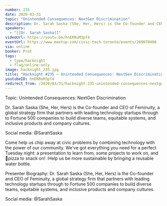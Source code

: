```yaml
---
number: 235
date: 2020-03-31
topic: "Unintended Consequences: NextGen Discrimination"
description: Dr. Sarah Saska (She, Her, Hers) is the Co-founder and CEO of Feminuity, a global strategy firm that partners with leading technology startups through to Fortune 500 companies to build diverse teams, equitable systems, and inclusive products and company cultures.
speakers:
  - "[[Dr. Sarah Saska]]"
videoUrl: https://youtu.be/hnERRuM3pf4
eventUrl: https://www.meetup.com/civic-tech-toronto/events/269070408
via: online
booker: Prat
tags:
  - type/hacknight
  - flag/online-only
image: hacknight_235.jpg
title: "Hacknight #235 – Unintended Consequences: NextGen Discrimination"
youtubeID: hnERRuM3pf4
redirect_from: /2020/03/31/hacknight-235-unintended-consequences-nextgen-discrimination-with-dr-sarah-saska/
---
```

Topic: Unintended Consequences: NextGen Discrimination

Dr. Sarah Saska (She, Her, Hers) is the Co-founder and CEO of Feminuity, a global strategy firm that partners with leading technology startups through to Fortune 500 companies to build diverse teams, equitable systems, and inclusive products and company cultures.

Social media: @SarahSaska

Come help us chip away at civic problems by combining technology with the power of our community. We've got everything you need for a perfect Tuesday night: a presentation to learn from, some projects to work on, and 🍕pizza to snack on! 💧Help us be more sustainable by bringing a reusable water bottle.

Presenter Biography: Dr. Sarah Saska (She, Her, Hers) is the Co-founder and CEO of Feminuity, a global strategy firm that partners with leading technology startups through to Fortune 500 companies to build diverse teams, equitable systems, and inclusive products and company cultures.

Social media: @SarahSaska
